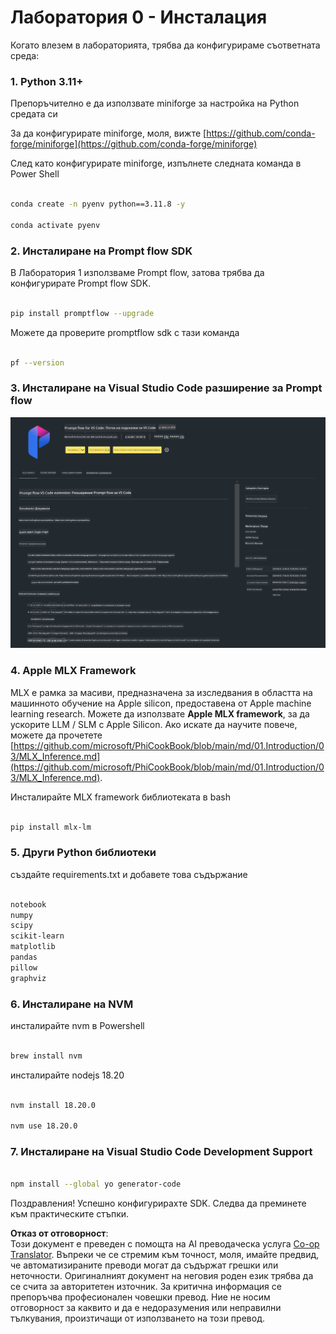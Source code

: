 <!--
CO_OP_TRANSLATOR_METADATA:
{
  "original_hash": "4b16264917d9b93169745d92b8ce8c65",
  "translation_date": "2025-07-17T04:21:11+00:00",
  "source_file": "md/02.Application/02.Code/Phi3/VSCodeExt/HOL/Apple/01.Installations.md",
  "language_code": "bg"
}
-->
# **Лаборатория 0 - Инсталация**

Когато влезем в лабораторията, трябва да конфигурираме съответната среда:


### **1. Python 3.11+**

Препоръчително е да използвате miniforge за настройка на Python средата си

За да конфигурирате miniforge, моля, вижте [https://github.com/conda-forge/miniforge](https://github.com/conda-forge/miniforge)

След като конфигурирате miniforge, изпълнете следната команда в Power Shell

```bash

conda create -n pyenv python==3.11.8 -y

conda activate pyenv

```


### **2. Инсталиране на Prompt flow SDK**

В Лаборатория 1 използваме Prompt flow, затова трябва да конфигурирате Prompt flow SDK.

```bash

pip install promptflow --upgrade

```

Можете да проверите promptflow sdk с тази команда


```bash

pf --version

```

### **3. Инсталиране на Visual Studio Code разширение за Prompt flow**

![pf](../../../../../../../../../translated_images/pf_ext.8cf76b5846e9b8562b0dd276004237b3ff3797066b9f912d39c0ae6c88b35878.bg.png)

### **4. Apple MLX Framework**

MLX е рамка за масиви, предназначена за изследвания в областта на машинното обучение на Apple silicon, предоставена от Apple machine learning research. Можете да използвате **Apple MLX framework**, за да ускорите LLM / SLM с Apple Silicon. Ако искате да научите повече, можете да прочетете [https://github.com/microsoft/PhiCookBook/blob/main/md/01.Introduction/03/MLX_Inference.md](https://github.com/microsoft/PhiCookBook/blob/main/md/01.Introduction/03/MLX_Inference.md).

Инсталирайте MLX framework библиотеката в bash


```bash

pip install mlx-lm

```



### **5. Други Python библиотеки**


създайте requirements.txt и добавете това съдържание

```txt

notebook
numpy 
scipy 
scikit-learn 
matplotlib 
pandas 
pillow 
graphviz

```


### **6. Инсталиране на NVM**

инсталирайте nvm в Powershell 


```bash

brew install nvm

```

инсталирайте nodejs 18.20


```bash

nvm install 18.20.0

nvm use 18.20.0

```

### **7. Инсталиране на Visual Studio Code Development Support**


```bash

npm install --global yo generator-code

```

Поздравления! Успешно конфигурирахте SDK. Следва да преминете към практическите стъпки.

**Отказ от отговорност**:  
Този документ е преведен с помощта на AI преводаческа услуга [Co-op Translator](https://github.com/Azure/co-op-translator). Въпреки че се стремим към точност, моля, имайте предвид, че автоматизираните преводи могат да съдържат грешки или неточности. Оригиналният документ на неговия роден език трябва да се счита за авторитетен източник. За критична информация се препоръчва професионален човешки превод. Ние не носим отговорност за каквито и да е недоразумения или неправилни тълкувания, произтичащи от използването на този превод.